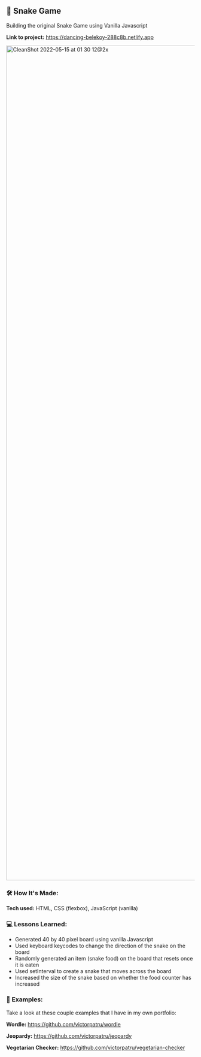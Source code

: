 ## 🐍 Snake Game
Building the original Snake Game using Vanilla Javascript


**Link to project:** https://dancing-belekoy-288c8b.netlify.app

<img width="2229" alt="CleanShot 2022-05-15 at 01 30 12@2x" src="https://user-images.githubusercontent.com/102596893/168450069-1eb7b82e-344a-4f66-ac93-99111cb7930d.png">

### 🛠️ How It's Made:

**Tech used:** HTML, CSS (flexbox), JavaScript (vanilla)


### 💻 Lessons Learned:

* Generated 40 by 40 pixel board using vanilla Javascript
* Used keyboard keycodes to change the direction of the snake on the board
* Randomly generated an item (snake food) on the board that resets once it is eaten
* Used setInterval to create a snake that moves across the board
* Increased the size of the snake based on whether the food counter has increased

### 🐇 Examples:
Take a look at these couple examples that I have in my own portfolio:

**Wordle:** https://github.com/victorpatru/wordle

**Jeopardy:** https://github.com/victorpatru/jeopardy

**Vegetarian Checker:** https://github.com/victorpatru/vegetarian-checker
